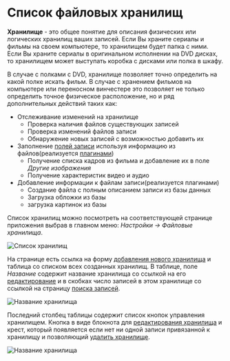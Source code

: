 # Список файловых хранилищ

<a name="#storage"></a>
**Хранилище** - это общее понятие для описания физических или логических хранилищ ваших записей. Если Вы храните
сериалы и фильмы на своем компьютере, то хранилищем будет папка с ними. Если Вы храните сериалы в оригинальном
исполнении на DVD дисках, то хранилищем может выступать коробка с дисками или полка в шкафу.

В случае с полками с DVD, хранилище позволяет точно определить на какой полке искать фильм. В случае с хранением
фильмов на компьютере или переносном винчестере это позволяет не только определить точное физическое расположение, но
и ряд дополнительных действий таких как:

- Отслеживание изменений на хранилище
    - Проверка наличия файлов существующих записей
    - Проверка изменений файлов записи
    - Обнаружение новых записей с возможностью добавить их
- Заполнение [полей записи](/ru/user/item/fields.md) используя информацию из файлов(реализуется
[плагинами](/ru/user/general/plugins.md))
    - Получение списка кадров из фильма и добавление их в поле *Другие изображения*
    - Получение характеристик видео и аудио
- Добавление информации к файлам записи(реализуется плагинами)
    - Создание файла с полным описанием записи из базы данных
    - Загрузка обложки из базы
    - загрузка картинок из базы

Список хранилищ можно посмотреть на соответствующей странице приложения выбрав в главном меню: *Настройки -> Файловые
хранилища*.

![Список хранилищ](https://raw.github.com/anime-db/anime-db-docs/master/images/ru/storage/menu.jpg)

На странице есть ссылка на форму [добавления нового хранилища](/ru/user/storage/add.md) и таблица со списком всех
созданных хранилищ. В таблице, поле *Название* содержит название хранилища со ссылкой на его
[редактирование](/ru/user/storage/change.md) и в скобках число записей в этом хранилище со ссылкой на страницу [поиска
записей](/ru/user/general/search.md).

![Название хранилища](https://raw.github.com/anime-db/anime-db-docs/master/images/ru/storage/name.jpg)

Последний столбец таблицы содержит список кнопок управления хранилищем. Кнопка в виде блокнота для [редактирования
хранилища](/ru/user/storage/change.md) и крест, который появляется если нет ни одной записи привязанной к хранилищу и
позволяющий [удалить хранилище](/ru/user/storage/delete.md).

![Название хранилища](https://raw.github.com/anime-db/anime-db-docs/master/images/ru/storage/delete.jpg)